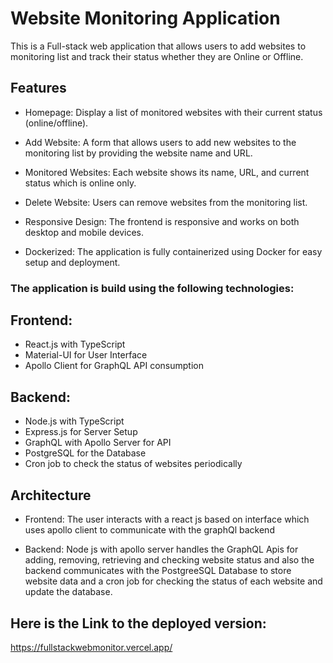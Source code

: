 # Website Monitoring Application

This is a Full-stack web application that allows users to add websites to monitoring list and track their status whether they are Online or Offline.

## Features

- Homepage: Display a list of monitored websites with their current status (online/offline).

- Add Website: A form that allows users to add new websites to the monitoring list by providing the website name and URL.

- Monitored Websites: Each website shows its name, URL, and current status which is online only.
- Delete Website: Users can remove websites from the monitoring list.
- Responsive Design: The frontend is responsive and works on both desktop and mobile devices.
- Dockerized: The application is fully containerized using Docker for easy setup and deployment.

### The application is build using the following technologies:

## Frontend:

- React.js with TypeScript
- Material-UI for User Interface
- Apollo Client for GraphQL API consumption

## Backend:

- Node.js with TypeScript
- Express.js for Server Setup
- GraphQL with Apollo Server for API 
- PostgreSQL for the Database
- Cron job to check the status of websites periodically

## Architecture

- Frontend: The user interacts with a react js based on interface which uses apollo client to communicate with the graphQl backend

- Backend: Node js with apollo server handles the GraphQL Apis for adding, removing, retrieving and checking website status and also the backend communicates with the PostgreeSQL Database to store website data and a cron job for checking the status of each website and update the database.

## Here is the Link to the deployed version:
https://fullstackwebmonitor.vercel.app/  






